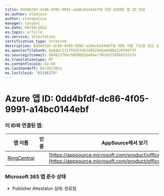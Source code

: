 ```yaml
---
title: 0dd4bfdf-dc86-4f05-9991-a14bc0144ebf에 대한 AZURE 앱 ID 정보
ms.author: elmalova
author: elenamalova
manager: tonybal
ms.date: 04/29/2022
ms.topic: article
ms.service: attestation
certification_type: attested
description: 0dd4bfdf-dc86-4f05-9991-a14bc0144ebf에 대해 사용 가능한 모든 보안 및 규정 준수 정보입니다.
ms.openlocfilehash: 8a8dac131791d519b2d05226ba0d0bb226f0d737
ms.sourcegitcommit: db48137bbc58500d2e4b5ec78cb8f585b835237e
ms.translationtype: MT
ms.contentlocale: ko-KR
ms.lasthandoff: 04/30/2022
ms.locfileid: "65146174"
---
```

# <a name="azure-app-id-0dd4bfdf-dc86-4f05-9991-a14bc0144ebf"></a>Azure 앱 ID: 0dd4bfdf-dc86-4f05-9991-a14bc0144ebf


### <a name="apps-associated-with-this-id"></a>이 ID와 연결된 앱:
| **앱 이름** | **인증** | **AppSource에서 보기** |
|--------------|---------------|-----------------------|
| [RingCentral](../forward/WA200000135.md) |  | [https://appsource.microsoft.com/product/office/WA200000135](https://appsource.microsoft.com/product/office/WA200000135) |

### <a name="microsoft-365-app-compliance-status"></a>Microsoft 365 앱 준수 상태
- Publisher Attestaton 상태: 완료됨
